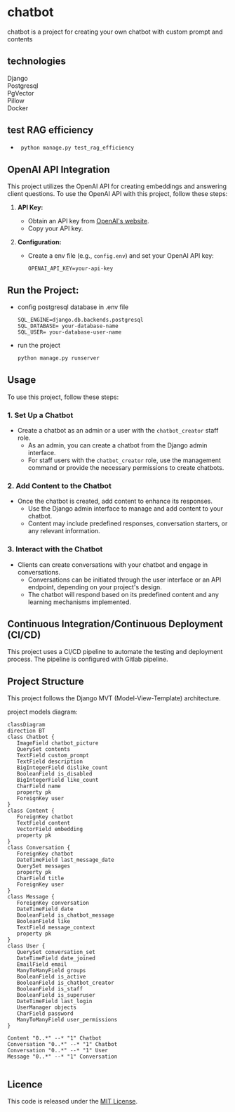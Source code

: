 
# chatbot
chatbot is a project for creating your own chatbot with custom prompt and contents

## technologies
Django  
Postgresql  
PgVector  
Pillow  
Docker

## test RAG efficiency
- ``` bash
   python manage.py test_rag_efficiency
  ```

## OpenAI API Integration

This project utilizes the OpenAI API for creating embeddings and answering client questions. To use the OpenAI API with this project, follow these steps:

1. **API Key:**
   - Obtain an API key from [OpenAI's website](https://openai.com/).
   - Copy your API key.

2. **Configuration:**
   - Create a env file (e.g., `config.env`) and set your OpenAI API key:

     ``` .env
     OPENAI_API_KEY=your-api-key
     ```

## Run the Project:
- config postgresql database in .env file
    ``` .env
    SQL_ENGINE=django.db.backends.postgresql
    SQL_DATABASE= your-database-name
    SQL_USER= your-database-user-name
    ```
- run the project
    ``` bash
    python manage.py runserver
    ```

## Usage

To use this project, follow these steps:

### 1. Set Up a Chatbot

- Create a chatbot as an admin or a user with the `chatbot_creator` staff role.
  - As an admin, you can create a chatbot from the Django admin interface.
  - For staff users with the `chatbot_creator` role, use the management command or provide the necessary permissions to create chatbots.

### 2. Add Content to the Chatbot

- Once the chatbot is created, add content to enhance its responses.
  - Use the Django admin interface to manage and add content to your chatbot.
  - Content may include predefined responses, conversation starters, or any relevant information.

### 3. Interact with the Chatbot

- Clients can create conversations with your chatbot and engage in conversations.
  - Conversations can be initiated through the user interface or an API endpoint, depending on your project's design.
  - The chatbot will respond based on its predefined content and any learning mechanisms implemented.

## Continuous Integration/Continuous Deployment (CI/CD)

This project uses a CI/CD pipeline to automate the testing and deployment process. The pipeline is configured with Gitlab pipeline.

## Project Structure

This project follows the Django MVT (Model-View-Template) architecture.

project models diagram:

```mermaid
classDiagram
direction BT
class Chatbot {
   ImageField chatbot_picture
   QuerySet contents
   TextField custom_prompt
   TextField description
   BigIntegerField dislike_count
   BooleanField is_disabled
   BigIntegerField like_count
   CharField name
   property pk
   ForeignKey user
}
class Content {
   ForeignKey chatbot
   TextField content
   VectorField embedding
   property pk
}
class Conversation {
   ForeignKey chatbot
   DateTimeField last_message_date
   QuerySet messages
   property pk
   CharField title
   ForeignKey user
}
class Message {
   ForeignKey conversation
   DateTimeField date
   BooleanField is_chatbot_message
   BooleanField like
   TextField message_context
   property pk
}
class User {
   QuerySet conversation_set
   DateTimeField date_joined
   EmailField email
   ManyToManyField groups
   BooleanField is_active
   BooleanField is_chatbot_creator
   BooleanField is_staff
   BooleanField is_superuser
   DateTimeField last_login
   UserManager objects
   CharField password
   ManyToManyField user_permissions
}

Content "0..*" --* "1" Chatbot 
Conversation "0..*" --* "1" Chatbot 
Conversation "0..*" --* "1" User 
Message "0..*" --* "1" Conversation 


```
 ## Licence
This code is released under the [MIT License](LICENSE).

